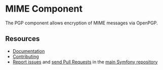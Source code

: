MIME Component
==============

The PGP component allows encryption of MIME messages via OpenPGP.

Resources
---------

 * [Documentation](https://symfony.com/doc/current/components/pgp.html)
 * [Contributing](https://symfony.com/doc/current/contributing/index.html)
 * [Report issues](https://github.com/symfony/symfony/issues) and
   [send Pull Requests](https://github.com/symfony/symfony/pulls)
   in the [main Symfony repository](https://github.com/symfony/symfony)
